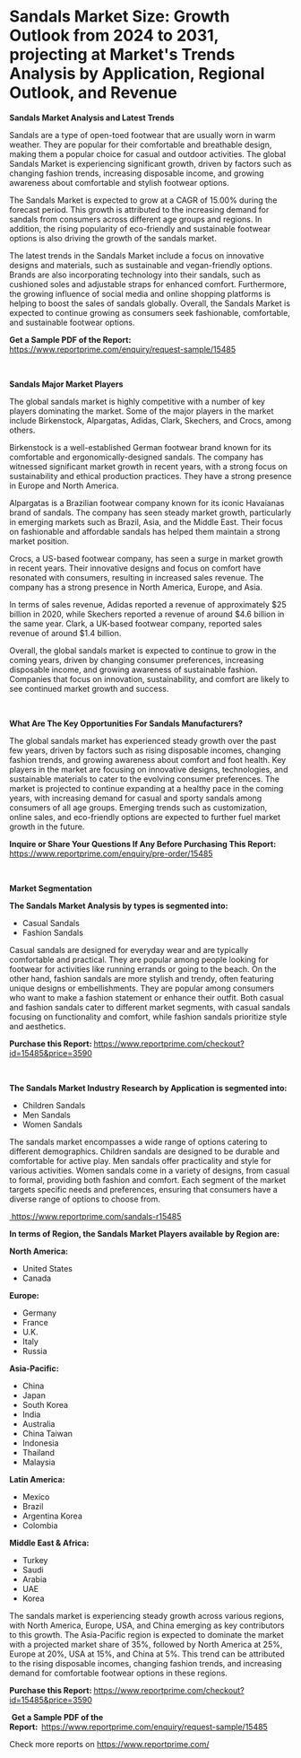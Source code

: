 <p><h1>Sandals Market Size: Growth Outlook from 2024 to 2031, projecting at Market's Trends Analysis by Application, Regional Outlook, and Revenue</h1></p><p><strong>Sandals Market Analysis and Latest Trends</strong></p>
<p><p>Sandals are a type of open-toed footwear that are usually worn in warm weather. They are popular for their comfortable and breathable design, making them a popular choice for casual and outdoor activities. The global Sandals Market is experiencing significant growth, driven by factors such as changing fashion trends, increasing disposable income, and growing awareness about comfortable and stylish footwear options.</p><p>The Sandals Market is expected to grow at a CAGR of 15.00% during the forecast period. This growth is attributed to the increasing demand for sandals from consumers across different age groups and regions. In addition, the rising popularity of eco-friendly and sustainable footwear options is also driving the growth of the sandals market.</p><p>The latest trends in the Sandals Market include a focus on innovative designs and materials, such as sustainable and vegan-friendly options. Brands are also incorporating technology into their sandals, such as cushioned soles and adjustable straps for enhanced comfort. Furthermore, the growing influence of social media and online shopping platforms is helping to boost the sales of sandals globally. Overall, the Sandals Market is expected to continue growing as consumers seek fashionable, comfortable, and sustainable footwear options.</p></p>
<p><strong>Get a Sample PDF of the Report:&nbsp;</strong> <a href="https://www.reportprime.com/enquiry/request-sample/15485">https://www.reportprime.com/enquiry/request-sample/15485</a></p>
<p>&nbsp;</p>
<p><strong>Sandals Major Market Players</strong></p>
<p><p>The global sandals market is highly competitive with a number of key players dominating the market. Some of the major players in the market include Birkenstock, Alpargatas, Adidas, Clark, Skechers, and Crocs, among others.</p><p>Birkenstock is a well-established German footwear brand known for its comfortable and ergonomically-designed sandals. The company has witnessed significant market growth in recent years, with a strong focus on sustainability and ethical production practices. They have a strong presence in Europe and North America.</p><p>Alpargatas is a Brazilian footwear company known for its iconic Havaianas brand of sandals. The company has seen steady market growth, particularly in emerging markets such as Brazil, Asia, and the Middle East. Their focus on fashionable and affordable sandals has helped them maintain a strong market position.</p><p>Crocs, a US-based footwear company, has seen a surge in market growth in recent years. Their innovative designs and focus on comfort have resonated with consumers, resulting in increased sales revenue. The company has a strong presence in North America, Europe, and Asia.</p><p>In terms of sales revenue, Adidas reported a revenue of approximately $25 billion in 2020, while Skechers reported a revenue of around $4.6 billion in the same year. Clark, a UK-based footwear company, reported sales revenue of around $1.4 billion.</p><p>Overall, the global sandals market is expected to continue to grow in the coming years, driven by changing consumer preferences, increasing disposable income, and growing awareness of sustainable fashion. Companies that focus on innovation, sustainability, and comfort are likely to see continued market growth and success.</p></p>
<p>&nbsp;</p>
<p><strong>What Are The Key Opportunities For Sandals Manufacturers?</strong></p>
<p><p>The global sandals market has experienced steady growth over the past few years, driven by factors such as rising disposable incomes, changing fashion trends, and growing awareness about comfort and foot health. Key players in the market are focusing on innovative designs, technologies, and sustainable materials to cater to the evolving consumer preferences. The market is projected to continue expanding at a healthy pace in the coming years, with increasing demand for casual and sporty sandals among consumers of all age groups. Emerging trends such as customization, online sales, and eco-friendly options are expected to further fuel market growth in the future.</p></p>
<p><strong>Inquire or Share Your Questions If Any Before Purchasing This Report:</strong> <a href="https://www.reportprime.com/enquiry/pre-order/15485">https://www.reportprime.com/enquiry/pre-order/15485</a></p>
<p>&nbsp;</p>
<p><strong>Market Segmentation</strong></p>
<p><strong>The Sandals Market Analysis by types is segmented into:</strong></p>
<p><ul><li>Casual Sandals</li><li>Fashion Sandals</li></ul></p>
<p><p>Casual sandals are designed for everyday wear and are typically comfortable and practical. They are popular among people looking for footwear for activities like running errands or going to the beach. On the other hand, fashion sandals are more stylish and trendy, often featuring unique designs or embellishments. They are popular among consumers who want to make a fashion statement or enhance their outfit. Both casual and fashion sandals cater to different market segments, with casual sandals focusing on functionality and comfort, while fashion sandals prioritize style and aesthetics.</p></p>
<p><strong>Purchase this Report:&nbsp;</strong><a href="https://www.reportprime.com/checkout?id=15485&price=3590">https://www.reportprime.com/checkout?id=15485&price=3590</a></p>
<p>&nbsp;</p>
<p><strong>The Sandals Market Industry Research by Application is segmented into:</strong></p>
<p><ul><li>Children Sandals</li><li>Men Sandals</li><li>Women Sandals</li></ul></p>
<p><p>The sandals market encompasses a wide range of options catering to different demographics. Children sandals are designed to be durable and comfortable for active play. Men sandals offer practicality and style for various activities. Women sandals come in a variety of designs, from casual to formal, providing both fashion and comfort. Each segment of the market targets specific needs and preferences, ensuring that consumers have a diverse range of options to choose from.</p></p>
<p><a href="https://www.reportprime.com/sandals-r15485">&nbsp;https://www.reportprime.com/sandals-r15485</a></p>
<p><strong>In terms of Region, the Sandals Market Players available by Region are:</strong></p>
<p>
    <p> <strong> North America: </strong>
        <ul>
            <li>United States</li>
            <li>Canada</li>
        </ul>
        </p> 
    <p> <strong> Europe: </strong>
        <ul>
            <li>Germany</li>
            <li>France</li>
            <li>U.K.</li>
            <li>Italy</li>
            <li>Russia</li>
        </ul>
        </p> 
    <p> <strong> Asia-Pacific: </strong>
        <ul>
            <li>China</li>
            <li>Japan</li>
            <li>South Korea</li>
            <li>India</li>
            <li>Australia</li>
            <li>China Taiwan</li>
            <li>Indonesia</li>
            <li>Thailand</li>
            <li>Malaysia</li>
        </ul>
        </p> 
    <p> <strong> Latin America: </strong>
        <ul>
            <li>Mexico</li>
            <li>Brazil</li>
            <li>Argentina Korea</li>
            <li>Colombia</li>
        </ul>
        </p> 
    <p> <strong> Middle East & Africa: </strong>
        <ul>
            <li>Turkey</li>
            <li>Saudi</li>
            <li>Arabia</li>
            <li>UAE</li>
            <li>Korea</li>
        </ul>
    </p>
    </p>
<p><p>The sandals market is experiencing steady growth across various regions, with North America, Europe, USA, and China emerging as key contributors to this growth. The Asia-Pacific region is expected to dominate the market with a projected market share of 35%, followed by North America at 25%, Europe at 20%, USA at 15%, and China at 5%. This trend can be attributed to the rising disposable incomes, changing fashion trends, and increasing demand for comfortable footwear options in these regions.</p></p>
<p><strong>Purchase this Report: </strong><a href="https://www.reportprime.com/checkout?id=15485&price=3590">https://www.reportprime.com/checkout?id=15485&price=3590</a></p>
<p>&nbsp;<strong>Get a Sample PDF of the Report:&nbsp;&nbsp;</strong><a href="https://www.reportprime.com/enquiry/request-sample/15485">https://www.reportprime.com/enquiry/request-sample/15485</a></p>
<p><strong></strong></p>
<p>Check more reports on <a href="https://www.reportprime.com/">https://www.reportprime.com/</a></p>